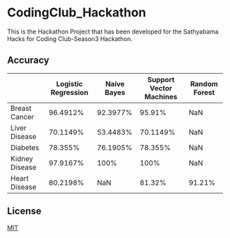 # CodingClub_Hackathon
This is the Hackathon Project that has been developed for the Sathyabama Hacks for Coding Club-Season3 Hackathon.

## Accuracy 

|                | Logistic Regression | Naive Bayes | Support Vector Machines | Random Forest |
|----------------|---------------------|-------------|-------------------------|---------------|
| Breast Cancer  | 96.4912%            | 92.3977%    | 95.91%                  | NaN           |
| Liver Disease  | 70.1149%            | 53.4483%    | 70.1149%                | NaN           |
| Diabetes       | 78.355%             | 76.1905%    | 78.355%                 | NaN           |
| Kidney Disease | 97.9167%            | 100%        | 100%                    | NaN           |
| Heart Disease  | 80.2198%            | NaN         | 81.32%                  | 91.21%        |

## License
[MIT](https://choosealicense.com/licenses/mit/)
